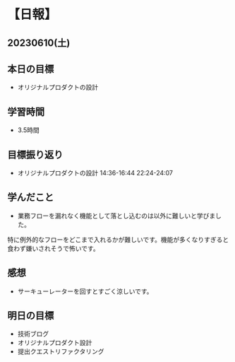 # 【日報】
## 20230610(土)
## 本日の目標
- オリジナルプロダクトの設計

## 学習時間
- 3.5時間

## 目標振り返り
- オリジナルプロダクトの設計 14:36-16:44 22:24-24:07


## 学んだこと
- 業務フローを漏れなく機能として落とし込むのは以外に難しいと学びました。

特に例外的なフローをどこまで入れるかが難しいです。機能が多くなりすぎると食わず嫌いされそうで怖いです。

## 感想
- サーキューレーターを回すとすごく涼しいです。

## 明日の目標
- 技術ブログ
- オリジナルプロダクト設計
- 提出クエストリファクタリング


